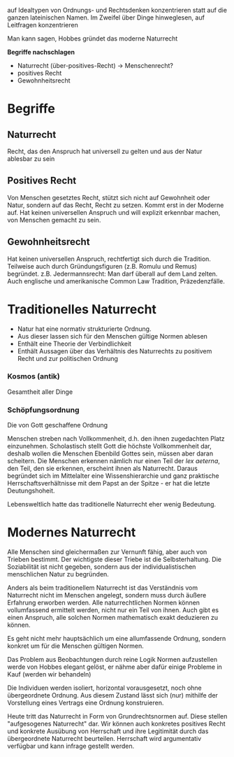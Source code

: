 auf Idealtypen von Ordnungs- und Rechtsdenken konzentrieren statt auf die ganzen lateinischen Namen. Im Zweifel über Dinge hinweglesen, auf Leitfragen konzentrieren

Man kann sagen, Hobbes gründet das moderne Naturrecht

**Begriffe nachschlagen**
- Naturrecht (über-positives-Recht) -> Menschenrecht?
- positives Recht
- Gewohnheitsrecht

# Begriffe
## Naturrecht
Recht, das den Anspruch hat universell zu gelten und aus der Natur ablesbar zu sein
## Positives Recht
Von Menschen gesetztes Recht, stützt sich nicht auf Gewohnheit oder Natur, sondern auf das Recht, Recht zu setzen. Kommt erst in der Moderne auf. Hat keinen universellen Anspruch und will explizit erkennbar machen, von Menschen gemacht zu sein. 
## Gewohnheitsrecht
Hat keinen universellen Anspruch, rechtfertigt sich durch die Tradition. Teilweise auch durch Gründungsfiguren (z.B. Romulu und Remus) begründet. z.B. Jedermannsrecht: Man darf überall auf dem Land zelten. Auch englische und amerikanische Common Law Tradition, Präzedenzfälle.

# Traditionelles Naturrecht
- Natur hat eine normativ strukturierte Ordnung. 
- Aus dieser lassen sich für den Menschen gültige Normen ablesen
- Enthält eine Theorie der Verbindlichkeit
- Enthält Aussagen über das Verhältnis des Naturrechts zu positivem Recht und zur politischen Ordnung
### Kosmos (antik)
Gesamtheit aller Dinge
### Schöpfungsordnung
Die von Gott geschaffene Ordnung

Menschen streben nach Vollkommenheit, d.h. den ihnen zugedachten Platz einzunehmen. Scholastisch stellt Gott die höchste Vollkommenheit dar, deshalb wollen die Menschen Ebenbild Gottes sein, müssen aber daran scheitern. Die Menschen erkennen nämlich nur einen Teil der *lex aeterna*, den Teil, den sie erkennen, erscheint ihnen als Naturrecht. Daraus begründet sich im Mittelalter eine Wissenshierarchie und ganz praktische Herrschaftsverhältnisse mit dem Papst an der Spitze - er hat die letzte Deutungshoheit. 

Lebensweltlich hatte das traditionelle Naturrecht eher wenig Bedeutung.
# Modernes Naturrecht
Alle Menschen sind gleichermaßen zur Vernunft fähig, aber auch von Trieben bestimmt. Der wichtigste dieser Triebe ist die Selbsterhaltung. Die Soziabilität ist nicht gegeben, sondern aus der individualistischen menschlichen Natur zu begründen. 

Anders als beim traditionellem Naturrecht ist das Verständnis vom Naturrecht nicht im Menschen angelegt, sondern muss durch äußere Erfahrung erworben werden. Alle naturrechtlichen Normen können vollumfassend ermittelt werden, nicht nur ein Teil von ihnen. Auch gibt es einen Anspruch, alle solchen Normen mathematisch exakt deduzieren zu können.

Es geht nicht mehr hauptsächlich um eine allumfassende Ordnung, sondern konkret um für die Menschen gültigen Normen.

Das Problem aus Beobachtungen durch reine Logik Normen aufzustellen werde von Hobbes elegant gelöst, er nähme aber dafür einige Probleme in Kauf (werden wir behandeln)

Die Individuen werden isoliert, horizontal vorausgesetzt, noch ohne übergeordnete Ordnung. Aus diesem Zustand lässt sich (nur) mithilfe der Vorstellung eines Vertrags eine Ordnung konstruieren.

Heute tritt das Naturrecht in Form von Grundrechtsnormen auf. Diese stellen "aufgesogenes Naturrecht" dar. Wir können auch konkretes positives Recht und konkrete Ausübung von Herrschaft und ihre Legitimität durch das übergeordnete Naturrecht beurteilen. Herrschaft wird argumentativ verfügbar und kann infrage gestellt werden.